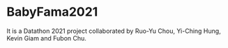 # BabyFama2021
It is a Datathon 2021 project collaborated by Ruo-Yu Chou, Yi-Ching Hung, Kevin Giam and Fubon Chu.
